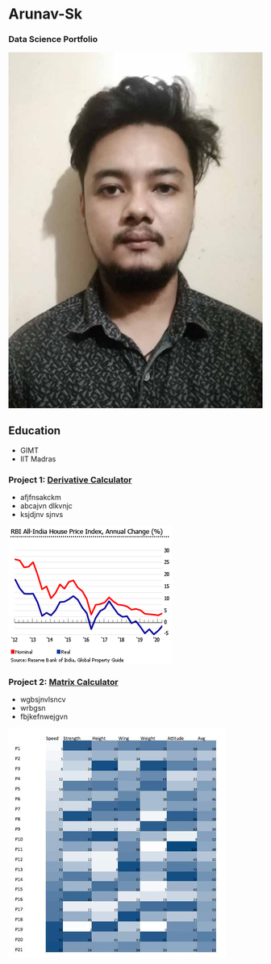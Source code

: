 # Arunav-Sk
### Data Science Portfolio

![](images/passport.jpg)
## Education
- GIMT
- IIT Madras

### Project 1: [Derivative Calculator](https://www.derivative-calculator.net/)
- afjfnsakckm
- abcajvn dlkvnjc 
- ksjdjnv sjnvs

![](images/india-house-prices.gif)

### Project 2: [Matrix Calculator](http://www.math.odu.edu/~bogacki/cgi-bin/lat.cgi)
- wgbsjnvlsncv
- wrbgsn
- fbjkefnwejgvn

![](images/matrix_chart.jpg)
